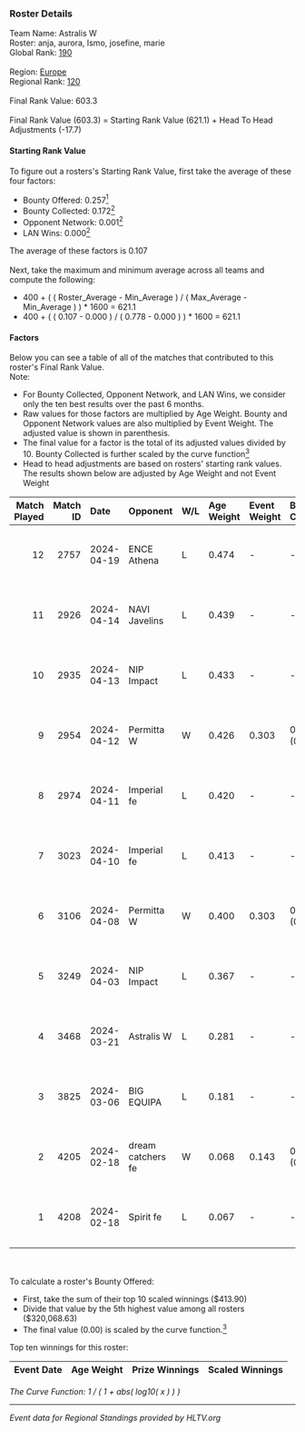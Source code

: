 ### Roster Details<br />
Team Name: Astralis W<br />
Roster: anja, aurora, Ismo, josefine, marie<br />
Global Rank: [190](../standings_global.md)<br />
<br />
Region: [Europe]( ../standings_europe.md)<br />
Regional Rank: [120]( ../standings_europe.md)<br />
<br />
Final Rank Value:  603.3<br />
<br />
Final Rank Value (603.3) = Starting Rank Value (621.1) + Head To Head Adjustments (-17.7)<br />

#### Starting Rank Value<br />
To figure out a rosters's Starting Rank Value, first take the average of these four factors:<br />
- Bounty Offered: 0.257[<sup>1</sup>](#table2)
- Bounty Collected: 0.172[<sup>2</sup>](#table1)
- Opponent Network: 0.001[<sup>2</sup>](#table1)
- LAN Wins: 0.000[<sup>2</sup>](#table1)

The average of these factors is 0.107<br />
<br />
Next, take the maximum and minimum average across all teams and compute the following:<br />
- 400 + ( ( Roster_Average - Min_Average ) / ( Max_Average - Min_Average ) ) * 1600 = 621.1
- 400 + ( ( 0.107 - 0.000 ) / ( 0.778 - 0.000 ) ) * 1600 = 621.1


#### Factors<br />
Below you can see a table of all of the matches that contributed to this roster's Final Rank Value.<br />
Note:<br />

- For Bounty Collected, Opponent Network, and LAN Wins, we consider only the ten best results over the past 6 months.
- Raw values for those factors are multiplied by Age Weight. Bounty and Opponent Network values are also multiplied by Event Weight. The adjusted value is shown in parenthesis.
- The final value for a factor is the total of its adjusted values divided by 10. Bounty Collected is further scaled by the curve function[<sup>3</sup>](#curveFunction)
- Head to head adjustments are based on rosters' starting rank values. The results shown below are adjusted by Age Weight and not Event Weight
<span id="table1"></span><br />


| Match Played | Match ID | Date       | Opponent          | W/L | Age Weight | Event Weight | Bounty Collected | Opponent Network | LAN Wins  | H2H Adj. | Roster                              |
| -: | -: | :- | :- | :- | :- | :- | :- | :- | :- | -: | :- |
|           12 |     2757 | 2024-04-19 | ENCE Athena       | L   | 0.474      | -            | -                | -                | -         |    -6.98 | anja, aurora, Ismo, josefine, marie |
|           11 |     2926 | 2024-04-14 | NAVI Javelins     | L   | 0.439      | -            | -                | -                | -         |    -3.33 | anja, aurora, Ismo, josefine, marie |
|           10 |     2935 | 2024-04-13 | NIP Impact        | L   | 0.433      | -            | -                | -                | -         |    -4.70 | anja, aurora, Ismo, josefine, marie |
|            9 |     2954 | 2024-04-12 | Permitta W        | W   | 0.426      | 0.303        | 0.000 (0.000)    | 0.016 (0.002)    | 0 (0.000) |     4.67 | anja, aurora, Ismo, josefine, marie |
|            8 |     2974 | 2024-04-11 | Imperial fe       | L   | 0.420      | -            | -                | -                | -         |    -1.10 | anja, aurora, Ismo, josefine, marie |
|            7 |     3023 | 2024-04-10 | Imperial fe       | L   | 0.413      | -            | -                | -                | -         |    -1.10 | anja, aurora, Ismo, josefine, marie |
|            6 |     3106 | 2024-04-08 | Permitta W        | W   | 0.400      | 0.303        | 0.000 (0.000)    | 0.016 (0.002)    | 0 (0.000) |     4.34 | anja, aurora, Ismo, josefine, marie |
|            5 |     3249 | 2024-04-03 | NIP Impact        | L   | 0.367      | -            | -                | -                | -         |    -4.31 | anja, aurora, Ismo, josefine, marie |
|            4 |     3468 | 2024-03-21 | Astralis W        | L   | 0.281      | -            | -                | -                | -         |    -3.97 | anja, aurora, Ismo, josefine, marie |
|            3 |     3825 | 2024-03-06 | BIG EQUIPA        | L   | 0.181      | -            | -                | -                | -         |    -1.71 | anja, aurora, Ismo, josefine, marie |
|            2 |     4205 | 2024-02-18 | dream catchers fe | W   | 0.068      | 0.143        | 0.016 (0.000)    | 0.206 (0.002)    | 0 (0.000) |     1.36 | anja, aurora, Ismo, josefine, marie |
|            1 |     4208 | 2024-02-18 | Spirit fe         | L   | 0.067      | -            | -                | -                | -         |    -0.92 | anja, aurora, Ismo, josefine, marie |

<br />
<span id="table2"></span><br />
To calculate a roster's Bounty Offered:<br />

- First, take the sum of their top 10 scaled winnings ($413.90)
- Divide that value by the 5th highest value among all rosters ($320,068.63)
- The final value (0.00) is scaled by the curve function.[<sup>3</sup>](#curveFunction)

Top ten winnings for this roster:<br />

| Event Date | Age Weight | Prize Winnings | Scaled Winnings |
| :- | -: | :- | :- |


<span id="curveFunction"></span>_The Curve Function: 1 / ( 1 + abs( log10( x ) ) )_<br />

---
_Event data for Regional Standings provided by HLTV.org_<br />
